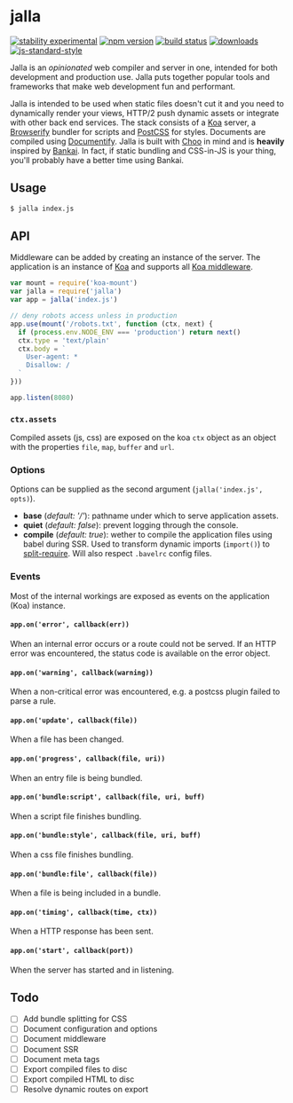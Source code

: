 # jalla
[![stability experimental][stability-badge]][stability-link]
[![npm version][version-badge]][npm-link]
[![build status][travis-badge]][travis-link]
[![downloads][downloads-badge]][npm-link]
[![js-standard-style][standard-badge]][standard-link]

Jalla is an *opinionated* web compiler and server in one, intended for both
development and production use. Jalla puts together popular tools and frameworks
that make web development fun and performant.

Jalla is intended to be used when static files doesn't cut it and you need to
dynamically render your views, HTTP/2 push dynamic assets or integrate with
other back end services. The stack consists of a [Koa][koa] server, a
[Browserify][browserify] bundler for scripts and [PostCSS][postcss] for styles.
Documents are compiled using [Documentify][documentify]. Jalla is built with
[Choo][choo] in mind and is **heavily** inspired by [Bankai][bankai]. In fact,
if static bundling and CSS-in-JS is your thing, you'll probably have a better
time using Bankai.

## Usage
```bash
$ jalla index.js
```

## API
Middleware can be added by creating an instance of the server. The application
is an instance of [Koa][koa] and supports all [Koa middleware][koa-middleware].

```javascript
var mount = require('koa-mount')
var jalla = require('jalla')
var app = jalla('index.js')

// deny robots access unless in production
app.use(mount('/robots.txt', function (ctx, next) {
  if (process.env.NODE_ENV === 'production') return next()
  ctx.type = 'text/plain'
  ctx.body = `
    User-agent: *
    Disallow: /
  `
}))

app.listen(8080)
```

### `ctx.assets`
Compiled assets (js, css) are exposed on the koa `ctx` object as an object with
the properties `file`, `map`, `buffer` and `url`.

### Options
Options can be supplied as the second argument (`jalla('index.js', opts)`).

- __base__ (*default: '/'*): pathname under which to serve application assets.
- __quiet__ (*default: false*): prevent logging through the console.
- __compile__ (*default: true*): wether to compile the application files using
babel during SSR. Used to transform dynamic imports (`import()`) to
[split-require][split-require]. Will also respect `.bavelrc` config files.

### Events
Most of the internal workings are exposed as events on the application (Koa)
instance.

#### `app.on('error', callback(err))`
When an internal error occurs or a route could not be served. If an HTTP error
was encountered, the status code is available on the error object.

#### `app.on('warning', callback(warning))`
When a non-critical error was encountered, e.g. a postcss plugin failed to parse
a rule.

#### `app.on('update', callback(file))`
When a file has been changed.

#### `app.on('progress', callback(file, uri))`
When an entry file is being bundled.

#### `app.on('bundle:script', callback(file, uri, buff)`
When a script file finishes bundling.

#### `app.on('bundle:style', callback(file, uri, buff)`
When a css file finishes bundling.

#### `app.on('bundle:file', callback(file))`
When a file is being included in a bundle.

#### `app.on('timing', callback(time, ctx))`
When a HTTP response has been sent.

#### `app.on('start', callback(port))`
When the server has started and in listening.

## Todo
- [ ] Add bundle splitting for CSS
- [ ] Document configuration and options
- [ ] Document middleware
- [ ] Document SSR
- [ ] Document meta tags
- [ ] Export compiled files to disc
- [ ] Export compiled HTML to disc
- [ ] Resolve dynamic routes on export

[choo]: https://github.com/choojs/choo
[bankai]: https://github.com/choojs/bankai
[koa]: https://github.com/koajs/koa
[koa-middleware]: https://github.com/koajs/koa/wiki
[postcss]: https://github.com/postcss/postcss
[documentify]: https://github.com/stackhtml/documentify
[browserify]: https://github.com/substack/node-browserify
[split-require]: https://github.com/goto-bus-stop/split-require

[stability-badge]: https://img.shields.io/badge/stability-experimental-orange.svg?style=flat-square
[stability-link]: https://nodejs.org/api/documentation.html#documentation_stability_index
[version-badge]: https://img.shields.io/npm/v/jalla.svg?style=flat-square
[npm-link]: https://npmjs.org/package/jalla
[travis-badge]: https://img.shields.io/travis/jallajs/jalla/master.svg?style=flat-square
[travis-link]: https://travis-ci.org/jallajs/jalla
[downloads-badge]: http://img.shields.io/npm/dm/jalla.svg?style=flat-square
[standard-badge]: https://img.shields.io/badge/code%20style-standard-brightgreen.svg?style=flat-square
[standard-link]: https://github.com/feross/standard

